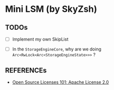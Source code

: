 # Mini LSM (by SkyZsh)

## TODOs

- [ ] Implement my own SkipList

- [ ] In the `StorageEngineCore`, why are we doing `Arc<RwLock<Arc<StorageEngineState>>>` ?

## REFERENCEs

- [Open Source Licenses 101: Apache License 2.0](https://fossa.com/blog/open-source-licenses-101-apache-license-2-0/)
